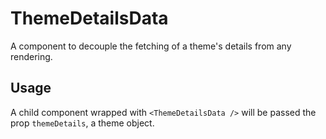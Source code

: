 ThemeDetailsData
================

A component to decouple the fetching of a theme's details from any rendering.

## Usage

A child component wrapped with `<ThemeDetailsData />` will be passed the prop
`themeDetails`, a theme object.

